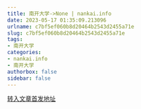 ```yaml
---
title: 南开大学->None | nankai.info
date: 2023-05-17 01:35:09.213096
urlname: c7bf5ef060b8d20464b2543d2455a71e
slug: c7bf5ef060b8d20464b2543d2455a71e
tags: 
- 南开大学
categories:
- nankai.info
- 南开大学
authorbox: false
sidebar: false
---
```





[转入文章首发地址](https://news.nankai.edu.cn/ywsd/system/2023/05/13/030056093.shtml)